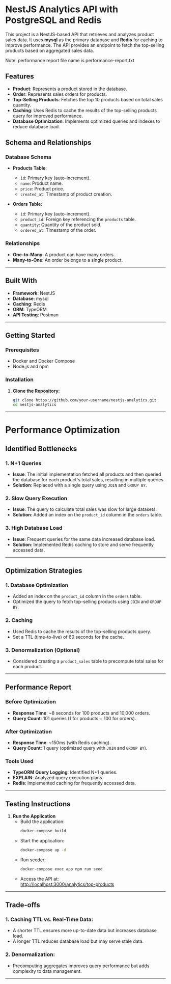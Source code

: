 # NestJS Analytics API with PostgreSQL and Redis

This project is a NestJS-based API that retrieves and analyzes product sales data. It uses **mysql** as the primary database and **Redis** for caching to improve performance. The API provides an endpoint to fetch the top-selling products based on aggregated sales data. 

Note: performance report file name is performance-report.txt

## Features

- **Product**: Represents a product stored in the database.
- **Order**: Represents sales orders for products.
- **Top-Selling Products**: Fetches the top 10 products based on total sales quantity.
- **Caching**: Uses Redis to cache the results of the top-selling products query for improved performance.
- **Database Optimization**: Implements optimized queries and indexes to reduce database load.

## Schema and Relationships

### Database Schema

- **Products Table**:
  - `id`: Primary key (auto-increment).
  - `name`: Product name.
  - `price`: Product price.
  - `created_at`: Timestamp of product creation.

- **Orders Table**:
  - `id`: Primary key (auto-increment).
  - `product_id`: Foreign key referencing the `products` table.
  - `quantity`: Quantity of the product sold.
  - `ordered_at`: Timestamp of the order.

### Relationships

- **One-to-Many**: A product can have many orders.
- **Many-to-One**: An order belongs to a single product.

---

## Built With

- **Framework**: NestJS
- **Database**: mysql
- **Caching**: Redis
- **ORM**: TypeORM
- **API Testing**: Postman

---

## Getting Started

### Prerequisites

- Docker and Docker Compose
- Node.js and npm

### Installation

1. **Clone the Repository**:
   ```bash
   git clone https://github.com/your-username/nestjs-analytics.git
   cd nestjs-analytics

---


# Performance Optimization

## Identified Bottlenecks

### 1. N+1 Queries
- **Issue**: The initial implementation fetched all products and then queried the database for each product's total sales, resulting in multiple queries.
- **Solution**: Replaced with a single query using `JOIN` and `GROUP BY`.

### 2. Slow Query Execution
- **Issue**: The query to calculate total sales was slow for large datasets.
- **Solution**: Added an index on the `product_id` column in the `orders` table.

### 3. High Database Load
- **Issue**: Frequent queries for the same data increased database load.
- **Solution**: Implemented Redis caching to store and serve frequently accessed data.

---

## Optimization Strategies

### 1. Database Optimization
- Added an index on the `product_id` column in the `orders` table.
- Optimized the query to fetch top-selling products using `JOIN` and `GROUP BY`.

### 2. Caching
- Used Redis to cache the results of the top-selling products query.
- Set a TTL (time-to-live) of 60 seconds for the cache.

### 3. Denormalization (Optional)
- Considered creating a `product_sales` table to precompute total sales for each product.

---

## Performance Report

### Before Optimization
- **Response Time**: ~8 seconds for 100 products and 10,000 orders.
- **Query Count**: 101 queries (1 for products + 100 for orders).

### After Optimization
- **Response Time**: ~150ms (with Redis caching).
- **Query Count**: 1 query (optimized query with `JOIN` and `GROUP BY`).

### Tools Used
- **TypeORM Query Logging**: Identified N+1 queries.
- **EXPLAIN**: Analyzed query execution plans.
- **Redis**: Implemented caching for frequently accessed data.

---

## Testing Instructions

1. **Run the Application**
   - Build the application:  
     ```bash
     docker-compose build
     ```
   - Start the application:  
     ```bash
     docker-compose up -d
     ```
   - Run seeder:  
     ```bash
     docker-compose exec app npm run seed
     ```
   - Access the API at:  
     [http://localhost:3000/analytics/top-products](http://localhost:3000/analytics/top-products)

---

## Trade-offs

### 1. Caching TTL vs. Real-Time Data:
- A shorter TTL ensures more up-to-date data but increases database load.
- A longer TTL reduces database load but may serve stale data.

### 2. Denormalization:
- Precomputing aggregates improves query performance but adds complexity to data management.

---